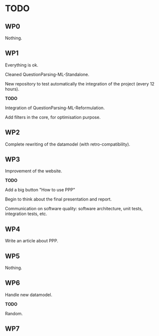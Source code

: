 # TODO


## WP0

Nothing.


## WP1

Everything is ok.

Cleaned QuestionParsing-ML-Standalone.

New repository to test automatically the integration of the project (every 12 hours).

**TODO** 

Integration of QuestionParsing-ML-Reformulation.

Add filters in the core, for optimisation purpose.


## WP2

Complete rewriting of the datamodel (with retro-compatibility).


## WP3

Improvement of the website.

**TODO**

Add a big button "How to use PPP"

Begin to think about the final presentation and report.

Communication on software quality: software architecture, unit tests, integration tests, etc.


## WP4

Write an article about PPP.


## WP5

Nothing.


## WP6

Handle new datamodel.

**TODO**

Random.


## WP7


